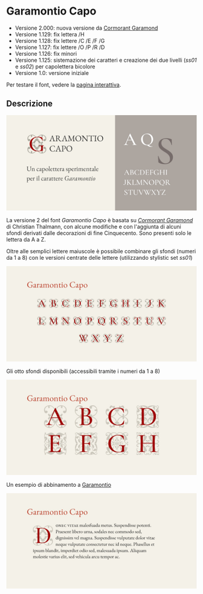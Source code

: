 # Garamontio Capo
* Versione 2.000: nuova versione da [Cormorant Garamond](https://github.com/CatharsisFonts/Cormorant)
* Versione 1.129: fix lettera /H
* Versione 1.128: fix lettere /C /E /F /G
* Versione 1.127: fix lettere /O /P /R /D
* Versione 1.126: fix minori
* Versione 1.125: sistemazione dei caratteri e creazione dei due livelli (_ss01_ e _ss02_) per capolettera bicolore
* Versione 1.0: versione iniziale

Per testare il font, vedere la [pagina interattiva](https://m-casanova.github.io/GaramontioCapo/).

## Descrizione
![image](images/garamontio_capo_1.jpg)

La versione 2 del font _Garamontio Capo_ è basata su _[Cormorant Garamond](https://github.com/CatharsisFonts/Cormorant)_ di Christian Thalmann, con alcune modifiche e con l'aggiunta di alcuni sfondi derivati dalle decorazioni di fine Cinquecento. Sono presenti solo le lettera da A a Z.

Oltre alle semplici lettere maiuscole è possibile combinare gli sfondi (numeri da 1 a 8) con le versioni centrate delle lettere (utilizzando stylistic set _ss01_)

![image](images/garamontio_capo_2.jpg)

Gli otto sfondi disponibili (accessibili tramite i numeri da 1 a 8)

![image](images/garamontio_capo_3.jpg)

Un esempio di abbinamento a [Garamontio](https://github.com/m-casanova/Garamontio)

![image](images/garamontio_capo_4.jpg)
